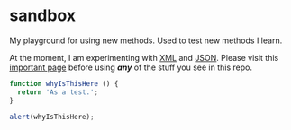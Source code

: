# sandbox
My playground for using new methods. Used to test new methods I learn.

At the moment, I am experimenting with [XML](https://soccerJoshNumberNine.github.io/sandbox/hobbies.html) and [JSON](https://soccerJoshNumberNine.github.io/sandbox/games.html). Please visit this [important page](https://www.youtube.com/watch?v=dQw4w9WgXcQ 'License') before using __*any*__ of the stuff you see in this repo.

```js
function whyIsThisHere () {
  return 'As a test.';
}

alert(whyIsThisHere);
```
